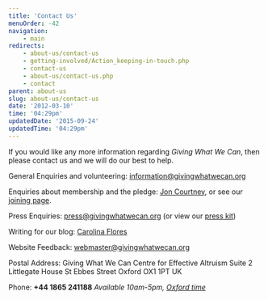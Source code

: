 ```yaml
---
title: 'Contact Us'
menuOrder: -42
navigation:
    - main
redirects:
    - about-us/contact-us
    - getting-involved/Action_keeping-in-touch.php
    - contact-us
    - about-us/contact-us.php
    - contact
parent: about-us
slug: about-us/contact-us
date: '2012-03-10'
time: '04:29pm'
updatedDate: '2015-09-24'
updatedTime: '04:29pm'
---
```

If you would like any more information regarding _Giving What We Can_, then please contact us and we will do our best to help.

General Enquiries and volunteering: [information@givingwhatwecan.org](mailto:information@givingwhatwecan.org)

Enquiries about membership and the pledge: [Jon Courtney](mailto:jonathan.courtney@givingwhatwecan.org), or see our [joining page](/get-involved/join-us).

Press Enquiries: [press@givingwhatwecan.org](mailto:press@givingwhatwecan.org)
(or view our [press kit](/about-us/press-kit.php))

Writing for our blog: [Carolina Flores](mailto:carolina.flores@givingwhatwecan.org)

Website Feedback: [webmaster@givingwhatwecan.org](mailto:webmaster@givingwhatwecan.org)

Postal Address:
Giving What We Can
Centre for Effective Altruism
Suite 2
Littlegate House
St Ebbes Street
Oxford OX1 1PT
UK

Phone:
**+44 1865 241188**
_Available 10am-5pm, [Oxford time](http://www.timeanddate.com/worldclock/uk/oxford)_